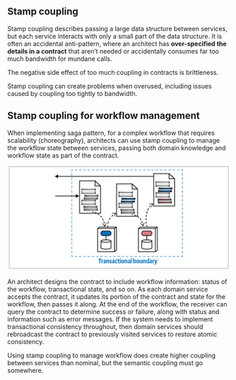 ## Stamp coupling

Stamp coupling describes passing a large data structure between services, but each service interacts with only a small part of the data structure. It is often an accidental anti-pattern, where an architect has **over-specified the details in a contract** that aren’t needed or accidentally consumes far too much bandwidth for mundane calls.

The negative side effect of too much coupling in contracts is brittleness.

Stamp coupling can create problems when overused, including issues caused by coupling too tightly to bandwidth.

## Stamp coupling for workflow management

When implementing saga pattern, for a complex workflow that requires scalability (choreography), architects can use stamp coupling to manage the workflow state between services, passing both domain knowledge and workflow state as part of the contract.

<img src="../assets/stamp-coupling.png">

An architect designs the contract to include workflow information: status of the workflow, transactional state, and so on. As each domain service accepts the contract, it updates its portion of the contract and state for the workflow, then passes it along. At the end of the workflow, the receiver can query the contract to determine success or failure, along with status and information such as error messages. If the system needs to implement transactional consistency throughout, then domain services should rebroadcast the contract to previously visited services to restore atomic consistency.

Using stamp coupling to manage workflow does create higher coupling between services than nominal, but the semantic coupling must go somewhere.

